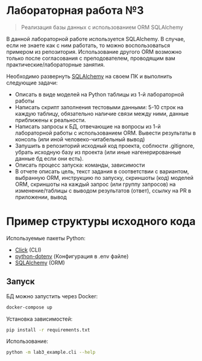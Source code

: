 # Лабораторная работа №3

> Реализация базы данных с использованием ORM SQLAlchemy


В данной лабораторной работе используется SQLAlchemy. В случае, если не знаете как с ним работать, то можно воспользоваться примером из репозитория. Использование другого ORM возможно только после согласования с преподователем, проводящим вам практические/лабораторные занятия. 

Необходимо развернуть [SQLAlchemy](https://www.sqlalchemy.org/) на своем ПК и выполнить следующие задачи:
- Описать в виде моделей на Python таблицы из 1-й лабораторной работы
- Написать скрипт заполнения тестовыми данными: 5-10 строк на каждую таблицу, обязательно наличие связи между ними, данные приближены к реальности.
- Написать запросы к БД, отвечающие на вопросы из 1-й лабораторной работы с использованием ORM. Вывести результаты в консоль (или иной человеко-читабельный вывод)
- Запушить в репозиторий исходный код проекта, соблюсти .gitignore, убрать исходную базу из проекта (или иные нагенерированные данные бд если они есть). 
- Описать процесс запуска: команды, зависимости
- В отчете описать цель, текст задания в соответствии с вариантом, выбранную ORM, инструкцию по запуску, скриншоты (код) моделей ORM, скриншоты на каждый запрос (или группу запросов) на изменение/таблицы с выводом результатов (ответ), ссылку на PR в приложении, вывод


# Пример структуры исходного кода

Используемые пакеты Python:
- [Click](https://click.palletsprojects.com/en/8.0.x/) (CLI)
- [python-dotenv](https://github.com/theskumar/python-dotenv) (Конфигурация в .env файле)
- [SQLAlchemy](https://www.sqlalchemy.org/) (ORM)


## Запуск 
БД можно запустить через Docker:
```bash
docker-compose up
```

Установка зависимостей:
```bash
pip install -r requirements.txt
```

Использование:
```bash
python -m lab3_example.cli --help
```


